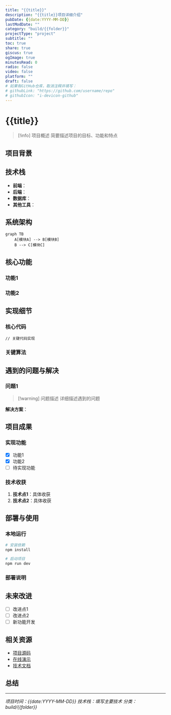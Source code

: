 ```yaml
---
title: "{{title}}"
description: "{{title}}项目详细介绍"
pubDate: {{date:YYYY-MM-DD}}
lastModDate: ""
category: "build/{{folder}}"
projectType: "project"
subtitle: ""
toc: true
share: true
giscus: true
ogImage: true
minutesRead: 0
radio: false
video: false
platform: ""
draft: false
# 如果有GitHub仓库，取消注释并填写：
# githubLink: "https://github.com/username/repo"
# githubIcon: "i-devicon-github"
---
```


# {{title}}

> [!info] 项目概述
> 简要描述项目的目标、功能和特点

## 项目背景

<!-- 描述项目产生的背景和要解决的问题 -->

## 技术栈

- **前端**：
- **后端**：
- **数据库**：
- **其他工具**：

## 系统架构

```mermaid
graph TB
    A[模块A] --> B[模块B]
    B --> C[模块C]
```

## 核心功能

### 功能1

<!-- 详细说明 -->

### 功能2

<!-- 详细说明 -->

## 实现细节

### 核心代码

```code
// 关键代码实现
```

### 关键算法

<!-- 算法说明 -->

## 遇到的问题与解决

### 问题1

> [!warning] 问题描述
> 详细描述遇到的问题

**解决方案**：
<!-- 解决方案说明 -->

## 项目成果

### 实现功能

- [x] 功能1
- [x] 功能2
- [ ] 待实现功能

### 技术收获

1. **技术点1**：具体收获
2. **技术点2**：具体收获

## 部署与使用

### 本地运行

```bash
# 安装依赖
npm install

# 启动项目
npm run dev
```

### 部署说明

<!-- 部署步骤 -->

## 未来改进

- [ ] 改进点1
- [ ] 改进点2
- [ ] 新功能开发

## 相关资源

- [项目源码](GitHub地址)
- [在线演示](演示地址)
- [技术文档](文档地址)

## 总结

<!-- 项目总结和反思 -->

---

*项目时间：{{date:YYYY-MM-DD}}*
*技术栈：填写主要技术*
*分类：build/{{folder}}*
